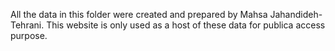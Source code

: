 All the data in this folder were created and prepared by Mahsa Jahandideh-Tehrani.
This website is only used as a host of these data for publica access purpose.
